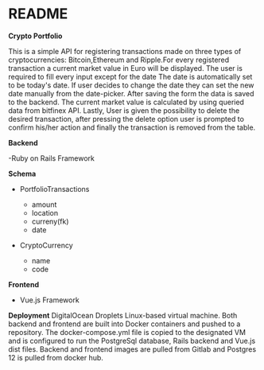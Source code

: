 # README

**Crypto Portfolio**

This is a simple API for
registering transactions made on three types of cryptocurrencies:
Bitcoin,Ethereum and Ripple.For every registered transaction a
current market value in Euro will be displayed.
The user is required to fill every input except for the date
The date is automatically set to be today's date. If user decides to
change the date they can set the new date manually from the date-picker.
After saving the form the data is saved to the backend. The current market value
is calculated by using queried data from bitfinex API.
Lastly,
User is given the possibility to delete the desired transaction,
after pressing the delete option user is prompted to confirm his/her action
and finally the transaction is removed from the table.

**Backend**

-Ruby on Rails Framework

**Schema**

- PortfolioTransactions

  - amount
  - location
  - curreny(fk)
  - date

- CryptoCurrency

  - name
  - code

**Frontend**

- Vue.js Framework

**Deployment**
DigitalOcean Droplets Linux-based virtual machine.
Both backend and frontend are built into Docker containers and pushed to
a repository. The docker-compose.yml file is copied to the designated
VM and is configured to run the PostgreSql database, Rails backend and Vue.js
dist files. Backend and frontend images are pulled from Gitlab and Postgres 12
is pulled from docker hub.
